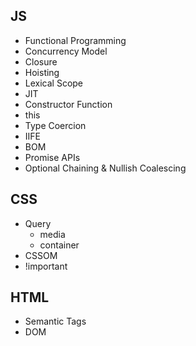 ## JS
- Functional Programming
- Concurrency Model
- Closure
- Hoisting
- Lexical Scope
- JIT
- Constructor Function
- this
- Type Coercion
- IIFE
- BOM
- Promise APIs
- Optional Chaining & Nullish Coalescing

## CSS
- Query
    - media
    - container
- CSSOM
- !important

## HTML
- Semantic Tags
- DOM